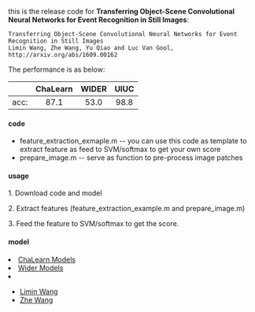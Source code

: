 <p>this is the release code for <strong>Transferring Object-Scene Convolutional Neural Networks for Event Recognition in Still Images</strong>:</p>

<pre><code>Transferring Object-Scene Convolutional Neural Networks for Event Recognition in Still Images
Limin Wang, Zhe Wang, Yu Qiao and Luc Van Gool, http://arxiv.org/abs/1609.00162
</code></pre>
<p>The performance is as below: </p> 
<table><thead>
<tr>
<th align="center">   </th>
<th align="center">ChaLearn</th>
<th align="center">WIDER</th>
<th align="center">UIUC</th>
</tr>
</thead><tbody>
<tr>
<td align="center">acc:</td>
<td align="center">87.1</td>
<td align="center">53.0</td>
<td align="center">98.8</td>
</tr>
</tbody></table>

<h4>code</h4> 
<ul>
<li>feature_extraction_exmaple.m     -- you can use this code as template to extract feature as feed to SVM/softmax to get your own score</li>
<li>prepare_image.m          -- serve as function to pre-process image patches</li> 
</ul>

<h4>usage</h4> 
<p>1. Download code and model</p>
<p>2. Extract features (feature_extraction_example.m and prepare_image.m)</p>
<p>3. Feed the feature to SVM/softmax to get the score.</p>

<h4>model</h4> 
<li><a href="http://mmlab.siat.ac.cn/transfer_chalearn_models/">ChaLearn Models</a></li>
<li><a href="http://mmlab.siat.ac.cn/transfer_wider_models/">Wider Models</a></li> 
<li></li>
<ul>
<li><a href="http://wanglimin.github.io/">Limin Wang</a></li>
<li><a href="http://wangzheallen.github.io/">Zhe Wang</a></li>
</ul>


